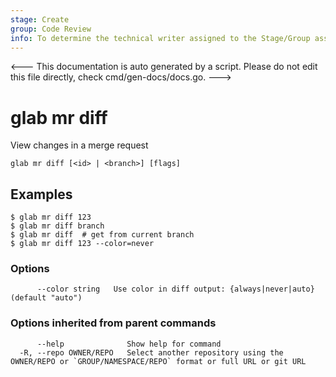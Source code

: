 ```yaml
---
stage: Create
group: Code Review
info: To determine the technical writer assigned to the Stage/Group associated with this page, see https://about.gitlab.com/handbook/product/ux/technical-writing/#assignments
---
```


<---
This documentation is auto generated by a script.
Please do not edit this file directly, check cmd/gen-docs/docs.go.
--->

# glab mr diff

View changes in a merge request

```plaintext
glab mr diff [<id> | <branch>] [flags]
```

## Examples

```plaintext
$ glab mr diff 123
$ glab mr diff branch
$ glab mr diff  # get from current branch
$ glab mr diff 123 --color=never

```

### Options

```plaintext
      --color string   Use color in diff output: {always|never|auto} (default "auto")
```

### Options inherited from parent commands

```plaintext
      --help              Show help for command
  -R, --repo OWNER/REPO   Select another repository using the OWNER/REPO or `GROUP/NAMESPACE/REPO` format or full URL or git URL
```

